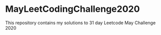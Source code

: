 # MayLeetCodingChallenge2020
This repository contains my solutions to 31 day Leetcode May Challenge 2020
